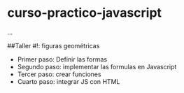 # curso-practico-javascript


...

##Taller #!: figuras geométricas

- Primer paso: Definir las formas
- Segundo paso: implementar las formulas en Javascript 
- Tercer paso: crear funciones 
- Cuarto paso: integrar JS con HTML